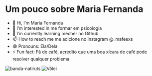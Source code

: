 # Um pouco sobre Maria Fernanda

- 👋 Hi, I’m Maria Fernanda
- 👀 I’m interested in me formar em psicologia
- 🌱 I’m currently learning mecher no Github
- 📫 How to reach me me adicione no instagram @_mafeexs
- 😄 Pronouns: Ela/Dela
- ⚡ Fun fact: Fã de café, acredito que uma boa xícara de café pode resolver qualquer problema.

![banda-natiruts](https://github.com/user-attachments/assets/c622cecd-d62d-40fb-822f-0799a765494b)
![Vôlei](https://github.com/user-attachments/assets/7c07a2f8-f719-4941-b1c1-cb98ccc9bb4e)
